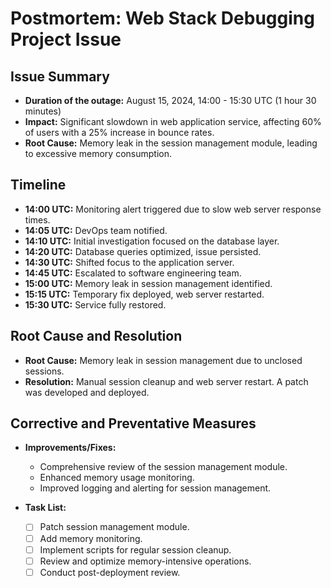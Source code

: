 # Postmortem: Web Stack Debugging Project Issue

## Issue Summary

- **Duration of the outage:** August 15, 2024, 14:00 - 15:30 UTC (1 hour 30 minutes)
- **Impact:** Significant slowdown in web application service, affecting 60% of users with a 25% increase in bounce rates.
- **Root Cause:** Memory leak in the session management module, leading to excessive memory consumption.

## Timeline

- **14:00 UTC:** Monitoring alert triggered due to slow web server response times.
- **14:05 UTC:** DevOps team notified.
- **14:10 UTC:** Initial investigation focused on the database layer.
- **14:20 UTC:** Database queries optimized, issue persisted.
- **14:30 UTC:** Shifted focus to the application server.
- **14:45 UTC:** Escalated to software engineering team.
- **15:00 UTC:** Memory leak in session management identified.
- **15:15 UTC:** Temporary fix deployed, web server restarted.
- **15:30 UTC:** Service fully restored.

## Root Cause and Resolution

- **Root Cause:** Memory leak in session management due to unclosed sessions.
- **Resolution:** Manual session cleanup and web server restart. A patch was developed and deployed.

## Corrective and Preventative Measures

- **Improvements/Fixes:**
  - Comprehensive review of the session management module.
  - Enhanced memory usage monitoring.
  - Improved logging and alerting for session management.

- **Task List:**
  - [ ] Patch session management module.
  - [ ] Add memory monitoring.
  - [ ] Implement scripts for regular session cleanup.
  - [ ] Review and optimize memory-intensive operations.
  - [ ] Conduct post-deployment review.
